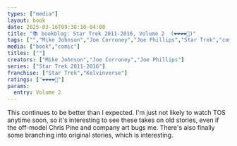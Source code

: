 ```yaml
---
types: ["media"]
layout: book
date: 2025-03-16T09:38:10-04:00
title: "📚 bookblog: Star Trek 2011-2016, Volume 2  (❤️❤️❤️❤️🖤)"
tags: ["","Mike Johnson","Joe Corroney","Joe Phillips","Star Trek","comics"]
media: ["book","comic"]
titles: [""]
creators: ["Mike Johnson","Joe Corroney","Joe Phillips"]
series: ["Star Trek 2011-2016"]
franchise: ["Star Trek","Kelvinverse"]
ratings: ["❤️❤️❤️❤️🖤"]
params:
  entry: Volume 2
---
```


This continues to be better than I expected. I'm just not likely to watch TOS anytime soon, so it's interesting to see these takes on old stories, even if the off-model Chris Pine and company art bugs me. There's also finally some branching into original stories, which is interesting.